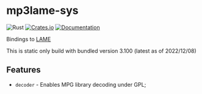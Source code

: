 # mp3lame-sys

![Rust](https://github.com/DoumanAsh/mp3lame-sys/workflows/Rust/badge.svg?branch=master)
[![Crates.io](https://img.shields.io/crates/v/mp3lame-sys.svg)](https://crates.io/crates/mp3lame-sys)
[![Documentation](https://docs.rs/mp3lame-sys/badge.svg)](https://docs.rs/crate/mp3lame-sys/)

Bindings to [LAME](https://lame.sourceforge.io/)

This is static only build with bundled version 3.100 (latest as of 2022/12/08)

## Features

- `decoder` - Enables MPG library decoding under GPL;
